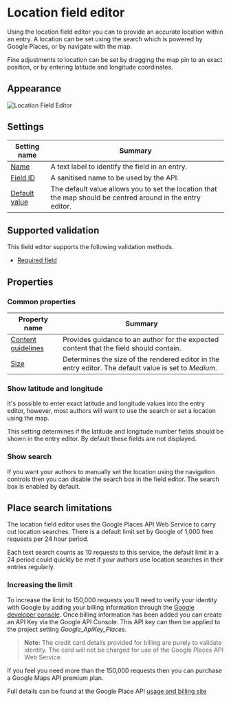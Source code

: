 # Location field editor
Using the location field editor you can to provide an accurate location within an entry. A location can be set using the search which is powered by Google Places, or by navigate with the map.

Fine adjustments to location can be set by dragging the map pin to an exact position, or by entering latitude and longitude coordinates.

## Appearance
![Location Field Editor](/images/field-editor-location.png)

## Settings
| Setting name | Summary|
| ---| --- |
| [Name](/content-types/field-editors/field-settings.md#name) | A text label to identify the field in an entry.|
| [Field ID](/content-types/field-editors/field-settings.md#field-id) | A sanitised name to be used by the API. |
| [Default value](/content-types/field-editors/field-settings.md#default-value) | The default value allows you to set the location that the map should be centred around in the entry editor. |

## Supported validation
This field editor supports the following validation methods.

- [Required field](/content-types/validation/required-validation.md)

## Properties
### Common properties
| Property name | Summary|
| ---| --- |
| [Content guidelines](/content-types/field-editors/field-properties.md#content-guidelines) |  Provides guidance to an author for the expected content that the field should contain. |
| [Size](/content-types/field-editors/field-properties.md#editor-size) | Determines the size of the rendered editor in the entry editor. The default value is set to *Medium*. |

### Show latitude and longitude
It's possible to enter exact latitude and longitude values into the entry editor, however, most authors will want to use the search or set a location using the map.

This setting determines if the latitude and longitude number fields should be shown in the entry editor. By default these fields are not displayed.

### Show search
If you want your authors to manually set the location using the navigation controls then you can disable the search box in the field editor. The search box is enabled by default.

## Place search limitations
The location field editor uses the Google Places API Web Service to carry out location searches. There is a default limit set by Google of 1,000 free requests per 24 hour period.

Each text search counts as 10 requests to this service, the default limit in a 24 period could quickly be met if your authors use location searches in their entries regularly.

### Increasing the limit
To increase the limit to 150,000 requests you'll need to verify your identity with Google by adding your billing information through the [Google developer console](https://console.developers.google.com). Once billing information has been added you can create an API Key via the Google API Console. This API key can then be applied to the project setting _Google_ApiKey_Places_.

> **Note:** The credit card details provided for billing are purely to validate identity. The card will not be charged for use of the Google Places API Web Service.

If you feel you need more than the 150,000 requests then you can purchase a Google Maps API premium plan.

Full details can be found at the Google Place API [usage and billing site](https://developers.google.com/places/web-service/usage)
